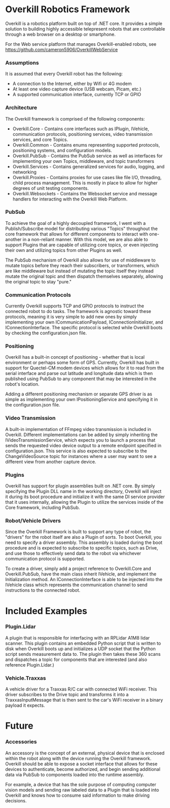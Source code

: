 # Overkill Robotics Framework

Overkill is a robotics platform built on top of .NET core. It provides a simple solution to building highly accessible telepresent robots that are controllable through a web browser on a desktop or smartphone.

For the Web service platform that manages Overkill-enabled robots, see https://github.com/cameron5906/OverkillWebService

### Assumptions

It is assumed that every Overkill robot has the following:

- A connection to the Internet, either by Wifi or 4G modem
- At least one video capture device (USB webcam, Picam, etc.)
- A supported communication interface, currently TCP or GPIO

### Architecture

The Overkill framework is comprised of the following components:

- Overkill.Core - Contains core interfaces such as IPlugin, IVehicle, communication protocols, positioning services, video transmission services, and core Topics.
- Overkill.Common - Contains enums representing supported protocols, positioning systems, and configuration models.
- Overkill.PubSub - Contains the PubSub service as well as interfaces for implementing your own Topics, middleware, and topic transformers
- Overkill.Services - Contains generalized services for audio, logging, and networking
- Overkill.Proxies - Contains proxies for use cases like file I/O, threading, child process management. This is mostly in place to allow for higher degrees of unit testing components.
- Overkill.Websockets - Contains the Websocket service and message handlers for interacting with the Overkill Web Platform.

### PubSub

To achieve the goal of a highly decoupled framework, I went with a Publish/Subscribe model for distributing various "Topics" throughout the core framework that allows for different components to interact with one-another in a non-reliant manner. With this model, we are also able to support Plugins that are capable of utilizing core topics, or even injecting their own and utilizing topics from other Plugins as well.

The PubSub mechanism of Overkill also allows for use of middleware to mutate topics before they reach their subscribers, or transformers, which are like middleware but instead of mutating the topic itself they instead mutate the original topic and then dispatch themselves separately, allowing the original topic to stay "pure."

### Communication Protocols

Currently Overkill supports TCP and GPIO protocols to instruct the connected robot to do tasks. The framework is agnostic toward these protocols, meaning it is very simple to add new ones by simply implementing your own ICommunicationPayload, IConnectionInitializer, and IConnectionInterface. The specific protocol is selected while Overkill boots by checking the configuration.json file.

### Positioning

Overkill has a built-in concept of positioning - whether that is local environment or perhaps some form of GPS. Currently, Overkill has built in support for Quectel-CM modem devices which allows for it to read from the serial interface and parse out latitude and longitude data which is then published using PubSub to any component that may be interested in the robot's location.

Adding a different positioning mechanism or separate GPS driver is as simple as implementing your own IPositioningService and specifying it in the configuration.json file.

### Video Transmission

A built-in implementation of FFmpeg video transmission is included in Overkill. Different implementations can be added by simply inheriting the IVideoTransmissionService, which expects you to launch a process that sends the requested video device output to a remote endpoint specified in configuration.json. This service is also expected to subscribe to the ChangeVideoSource topic for instances where a user may want to see a different view from another capture device.

### Plugins

Overkill has support for plugin assemblies built on .NET core. By simply specifying the Plugin DLL name in the working directory, Overkill will inject it during its boot procedure and initialize it with the same DI service provider that it uses internally, allowing the Plugin to utilize the services inside of the Core framework, including PubSub.

### Robot/Vehicle Drivers

Since the Overkill Framework is built to support any type of robot, the "drivers" for the robot itself are also a Plugin of sorts. To boot Overkill, you need to specify a driver assembly. This assembly is loaded during the boot procedure and is expected to subscribe to specific topics, such as Drive, and use those to effectively send data to the robot via whichever communication protocol is supported.

To create a driver, simply add a project reference to Overkill.Core and Overkill.PubSub, have the main class inherit IVehicle, and implement the Initialization method. An IConnectionInterface is able to be injected into the IVehicle class which represents the communication channel to send instructions to the connected robot.



# Included Examples

### Plugin.Lidar

A plugin that is responsible for interfacing with an RPLidar A1M8 lidar scanner. This plugin contains an embedded Python script that is written to disk when Overkill boots up and initializes a UDP socket that the Python script sends measurement data to. The plugin then takes these 360 scans and dispatches a topic for components that are interested (and also reference Plugin.Lidar.)

### Vehicle.Traxxas

A vehicle driver for a Traxxas R/C car with connected WiFi receiver. This driver subscribes to the Drive topic and transforms it into a TraxxasInputMessage that is then sent to the car's WiFi receiver in a binary payload it expects.



# Future

### Accessories

An accessory is the concept of an external, physical device that is enclosed within the robot along with the device running the Overkill framework. Overkill should be able to expose a socket interface that allows for these devices to authenticate, become authorized, and begin sending additional data via PubSub to components loaded into the runtime assembly.

For example, a device that has the sole purpose of computing computer vision models and sending raw labeled data to a Plugin that is loaded into Overkill and knows how to consume said information to make driving decisions.